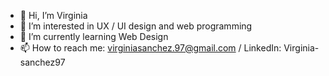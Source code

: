 - 👋 Hi, I’m Virginia
- 👀 I’m interested in UX / UI design and web programming
- 🌱 I’m currently learning Web Design
- 📫 How to reach me: virginiasanchez.97@gmail.com / LinkedIn: Virginia-sanchez97
<!---
Virginia97/Virginia97 is a ✨ special ✨ repository because its `README.md` (this file) appears on your GitHub profile.
You can click the Preview link to take a look at your changes.
--->
